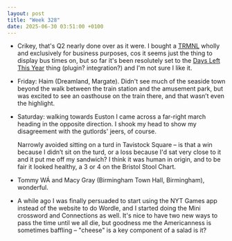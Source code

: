 ```yaml
---
layout: post
title: "Week 328"
date: 2025-06-30 03:51:00 +0100
---
```


- Crikey, that's Q2 nearly done over as it were. I bought a [TRMNL](https://usetrmnl.com/) wholly and exclusively for business purposes, cos it seems just the thing to display bus times on, but so far it's been resolutely set to the [Days Left This Year](https://usetrmnl.com/integrations/days-left-year) thing (plugin? integration?) and I'm not sure I like it.

- Friday: Haim (Dreamland, Margate). Didn't see much of the seaside town beyond the walk between the train station and the amusement park, but was excited to see an oasthouse on the train there, and that wasn’t even the highlight.

- Saturday: walking towards Euston I came across a far-right march heading in the opposite direction. I shook my head to show my disagreement with the gutlords' jeers, of course.

  Narrowly avoided sitting on a turd in Tavistock Square – is that a win because I didn’t sit on the turd, or a loss because I'd sat very close to it and it put me off my sandwich? I think it was human in origin, and to be fair it looked healthy, a 3 or 4 on the Bristol Stool Chart.

- Tommy WÁ and Macy Gray (Birmingham Town Hall, Birmingham), wonderful.

- A while ago I was finally persuaded to start using the NYT Games app instead of the website to do Wordle, and I started doing the Mini crossword and Connections as well. It's nice to have two new ways to pass the time until we all die, but goodness me the Americanness is sometimes baffling – "cheese" is a key component of a salad is it?
